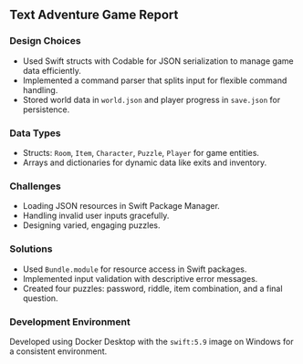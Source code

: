 ## Text Adventure Game Report

### Design Choices
- Used Swift structs with Codable for JSON serialization to manage game data efficiently.
- Implemented a command parser that splits input for flexible command handling.
- Stored world data in `world.json` and player progress in `save.json` for persistence.

### Data Types
- Structs: `Room`, `Item`, `Character`, `Puzzle`, `Player` for game entities.
- Arrays and dictionaries for dynamic data like exits and inventory.

### Challenges
- Loading JSON resources in Swift Package Manager.
- Handling invalid user inputs gracefully.
- Designing varied, engaging puzzles.

### Solutions
- Used `Bundle.module` for resource access in Swift packages.
- Implemented input validation with descriptive error messages.
- Created four puzzles: password, riddle, item combination, and a final question.

### Development Environment
Developed using Docker Desktop with the `swift:5.9` image on Windows for a consistent environment.